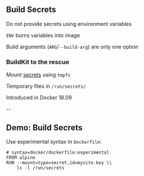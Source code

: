 ## Build Secrets

Do not provide secrets using environment variables

`ENV` burns variables into image

Build arguments (`ARG`/`--build-arg`) are only one option

### BuildKit to the rescue

Mount [secrets](https://github.com/moby/buildkit/blob/master/frontend/dockerfile/docs/experimental.md#run---mounttypesecret) using `tmpfs`

Temporary files in `/run/secrets/`

Introduced in Docker 18.09

--

## Demo: Build Secrets

Use experimental syntax in `Dockerfile`:

```plaintext
# syntax=docker/dockerfile:experimental
FROM alpine
RUN --mount=type=secret,id=mysite.key \\
    ls -l /run/secrets
```

<!-- include: mount-1.command -->
